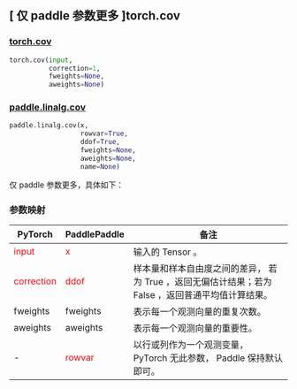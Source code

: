 ## [ 仅 paddle 参数更多 ]torch.cov
### [torch.cov](https://pytorch.org/docs/stable/generated/torch.cov.html?highlight=cov#torch.cov)

```python
torch.cov(input,
          correction=1,
          fweights=None,
          aweights=None)
```

### [paddle.linalg.cov](https://www.paddlepaddle.org.cn/documentation/docs/zh/develop/api/paddle/linalg/cov_cn.html#cov)

```python
paddle.linalg.cov(x,
                  rowvar=True,
                  ddof=True,
                  fweights=None,
                  aweights=None,
                  name=None)
```

仅 paddle 参数更多，具体如下：
### 参数映射

| PyTorch       | PaddlePaddle | 备注                                                   |
| ------------- | ------------ | ------------------------------------------------------ |
| <font color='red'> input </font>         | <font color='red'> x </font>            | 输入的 Tensor 。                   |
| <font color='red'> correction </font>    | <font color='red'> ddof </font>          | 样本量和样本自由度之间的差异， 若为 True ，返回无偏估计结果；若为 False ，返回普通平均值计算结果。|
| fweights         | fweights  | 表示每一个观测向量的重复次数。 |
| aweights         | aweights  | 表示每一个观测向量的重要性。 |
| -             | <font color='red'> rowvar </font> | 以行或列作为一个观测变量， PyTorch 无此参数， Paddle 保持默认即可。 |
